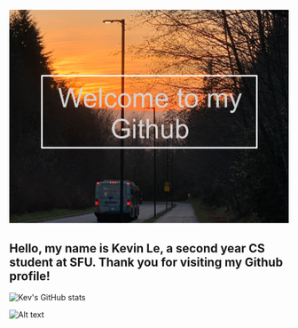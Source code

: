 ![Kevin Le](https://raw.githubusercontent.com/Thachsaudoi/Thachsaudoi/main/photo.jpg)
## Hello, my name is Kevin Le, a second year CS student at SFU. Thank you for visiting my Github profile!

![Kev's GitHub stats](https://github-readme-stats.vercel.app/api?username=Thachsaudoi&show_icons=true&theme=tokyonight)

![Alt text](https://spotify-recently-played-readme.vercel.app/api?user=21tga3ikeffgomqywnr25ufdy)

